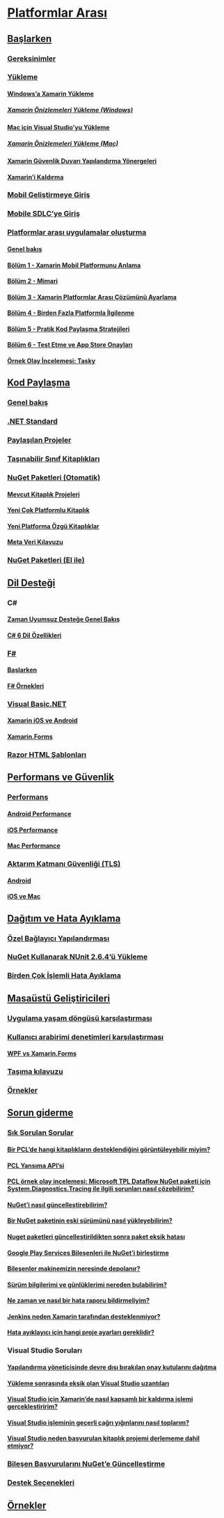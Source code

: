 # [Platformlar Arası](index.yml)
## [Başlarken](get-started/index.md)
### [Gereksinimler](get-started/requirements.md)
### [Yükleme](get-started/installation/index.md)
#### [Windows’a Xamarin Yükleme](get-started/installation/windows.md)
##### [Xamarin Önizlemeleri Yükleme (Windows)](get-started/installation/windows-preview.md)
#### [Mac için Visual Studio’yu Yükleme](/visualstudio/mac/installation/)
##### [Xamarin Önizlemeleri Yükleme (Mac)](/visualstudio/mac/update/)
#### [Xamarin Güvenlik Duvarı Yapılandırma Yönergeleri](get-started/installation/firewall.md)
#### [Xamarin’i Kaldırma](get-started/installation/uninstalling-xamarin.md)
### [Mobil Geliştirmeye Giriş](get-started/introduction-to-mobile-development.md)
### [Mobile SDLC’ye Giriş](get-started/introduction-to-mobile-sdlc.md)

### [Platformlar arası uygulamalar oluşturma](app-fundamentals/building-cross-platform-applications/index.md)
#### [Genel bakış](app-fundamentals/building-cross-platform-applications/overview.md)
#### [Bölüm 1 - Xamarin Mobil Platformunu Anlama](app-fundamentals/building-cross-platform-applications/understanding-the-xamarin-mobile-platform.md)
#### [Bölüm 2 - Mimari](app-fundamentals/building-cross-platform-applications/architecture.md)
#### [Bölüm 3 - Xamarin Platformlar Arası Çözümünü Ayarlama](app-fundamentals/building-cross-platform-applications/setting-up-a-xamarin-cross-platform-solution.md)
#### [Bölüm 4 - Birden Fazla Platformla İlgilenme](app-fundamentals/building-cross-platform-applications/platform-divergence-abstraction-divergent-implementation.md)
#### [Bölüm 5 - Pratik Kod Paylaşma Stratejileri](app-fundamentals/building-cross-platform-applications/practical-code-sharing-strategies.md)
#### [Bölüm 6 - Test Etme ve App Store Onayları](app-fundamentals/building-cross-platform-applications/testing-and-app-store-approvals.md)
#### [Örnek Olay İncelemesi: Tasky](app-fundamentals/building-cross-platform-applications/case-study-tasky.md)

## [Kod Paylaşma](app-fundamentals/index.md)
### [Genel bakış](app-fundamentals/code-sharing.md)
### [.NET Standard](app-fundamentals/net-standard.md)
### [Paylaşılan Projeler](app-fundamentals/shared-projects.md)
### [Taşınabilir Sınıf Kitaplıkları](app-fundamentals/pcl.md)
### [NuGet Paketleri (Otomatik)](app-fundamentals/nuget-multiplatform-libraries/index.md)
#### [Mevcut Kitaplık Projeleri](app-fundamentals/nuget-multiplatform-libraries/existing-library.md)
#### [Yeni Çok Platformlu Kitaplık](app-fundamentals/nuget-multiplatform-libraries/single-codebase.md)
#### [Yeni Platforma Özgü Kitaplıklar](app-fundamentals/nuget-multiplatform-libraries/platform-specific.md)
#### [Meta Veri Kılavuzu](app-fundamentals/nuget-multiplatform-libraries/metadata.md)
### [NuGet Paketleri (El ile)](app-fundamentals/nuget-manual.md)

## [Dil Desteği](platform/index.md)

### C#
#### [Zaman Uyumsuz Desteğe Genel Bakış](platform/async.md)
#### [C# 6 Dil Özellikleri](platform/csharp-six.md)
### [F#](platform/fsharp/index.md)
#### [Başlarken](platform/fsharp/overview.md)
#### [F# Örnekleri](platform/fsharp/samples.md)
### [Visual Basic.NET](platform/visual-basic/index.md)
#### [Xamarin iOS ve Android](platform/visual-basic/native-apps.md)
#### [Xamarin.Forms](platform/visual-basic/xamarin-forms.md)
### [Razor HTML Şablonları](platform/razor-html-templates/index.md)

## [Performans ve Güvenlik](deploy-test/performance.md)
### [Performans](deploy-test/memory-perf-best-practices.md)
#### [Android Performance](~/android/deploy-test/performance.md?context=xamarin/cross-platform)
#### [iOS Performance](~/ios/deploy-test/performance.md?context=xamarin/cross-platform)
#### [Mac Performance](~/mac/deploy-test/performance.md?context=xamarin/cross-platform)
### [Aktarım Katmanı Güvenliği (TLS)](app-fundamentals/transport-layer-security.md)
#### [Android](~/android/app-fundamentals/http-stack.md?context=xamarin/cross-platform)
#### [iOS ve Mac](~/cross-platform/macios/http-stack.md?context=xamarin/cross-platform)
## [Dağıtım ve Hata Ayıklama](deploy-test/index.md)
### [Özel Bağlayıcı Yapılandırması](deploy-test/linker.md)
### [NuGet Kullanarak NUnit 2.6.4’ü Yükleme](deploy-test/installing-nunit-using-nuget.md)
### [Birden Çok İşlemli Hata Ayıklama](deploy-test/multi-process-debugging.md)

## [Masaüstü Geliştiricileri](desktop/index.md)
### [Uygulama yaşam döngüsü karşılaştırması](desktop/lifecycle.md)
### [Kullanıcı arabirimi denetimleri karşılaştırması](desktop/controls/index.md)
#### [WPF vs Xamarin.Forms](desktop/controls/wpf.md)
### [Taşıma kılavuzu](desktop/porting.md)
### [Örnekler](desktop/samples.md)

## [Sorun giderme](troubleshooting/index.md)
### [Sık Sorulan Sorular](troubleshooting/questions/index.md)
#### [Bir PCL’de hangi kitaplıkların desteklendiğini görüntüleyebilir miyim?](troubleshooting/questions/pcl-support-libraries.md)
#### [PCL Yansıma API’si](troubleshooting/questions/pcl-reflection.md)
#### [PCL örnek olay incelemesi: Microsoft TPL Dataflow NuGet paketi için System.Diagnostics.Tracing ile ilgili sorunları nasıl çözebilirim?](troubleshooting/questions/pcl-case-study.md)
#### [NuGet’i nasıl güncelleştirebilirim?](troubleshooting/questions/nuget-update.md)
#### [Bir NuGet paketinin eski sürümünü nasıl yükleyebilirim?](troubleshooting/questions/nuget-package-downgrade.md)
#### [Nuget paketleri güncelleştirildikten sonra paket eksik hatası](troubleshooting/questions/nuget-packages-missing.md)
#### [Google Play Services Bileşenleri ile NuGet’i birleştirme](troubleshooting/questions/gps-components-nuget.md)
#### [Bileşenler makinemizin neresinde depolanır?](troubleshooting/questions/component-storage.md)
#### [Sürüm bilgilerimi ve günlüklerimi nereden bulabilirim?](troubleshooting/questions/version-logs.md)
#### [Ne zaman ve nasıl bir hata raporu bildirmeliyim?](troubleshooting/questions/howto-file-bug.md)
#### [Jenkins neden Xamarin tarafından desteklenmiyor?](troubleshooting/questions/xamarin-jenkins.md)
#### [Hata ayıklayıcı için hangi proje ayarları gereklidir?](troubleshooting/questions/debugger-settings.md)

### Visual Studio Soruları
#### [Yapılandırma yöneticisinde devre dışı bırakılan onay kutularını dağıtma](troubleshooting/questions/deploy-checkboxes.md)
#### [Yükleme sonrasında eksik olan Visual Studio uzantıları](troubleshooting/questions/missing-vs-extensions.md)
#### [Visual Studio için Xamarin’de nasıl kapsamlı bir kaldırma işlemi gerçekleştiririm?](troubleshooting/questions/uninstall-xamarin-vs.md)
#### [Visual Studio işleminin geçerli çağrı yığınlarını nasıl toplarım?](troubleshooting/questions/vs-callstack.md)
#### [Visual Studio neden başvurulan kitaplık projemi derlememe dahil etmiyor?](troubleshooting/questions/vs-config-manager.md)

### [Bileşen Başvurularını NuGet’e Güncelleştirme](troubleshooting/component-nuget.md)
### [Destek Seçenekleri](troubleshooting/support-options.md)
## [Örnekler](samples/index.yml)

